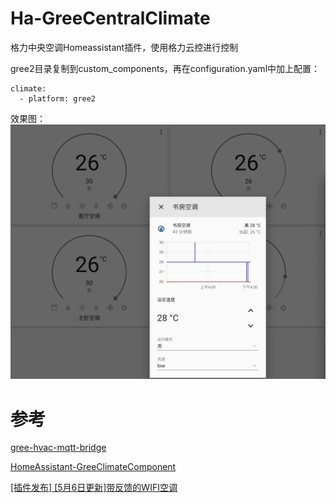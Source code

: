 # Ha-GreeCentralClimate
格力中央空调Homeassistant插件，使用格力云控进行控制

gree2目录复制到custom_components，再在configuration.yaml中加上配置：
```
climate:
  - platform: gree2
```

效果图：
![image](./ha-gree.jpg)

# 参考
[gree-hvac-mqtt-bridge](https://github.com/arthurkrupa/gree-hvac-mqtt-bridge)

[HomeAssistant-GreeClimateComponent](https://github.com/RobHofmann/HomeAssistant-GreeClimateComponent)

[[插件发布] [5月6日更新]带反馈的WIFI空调](https://bbs.hassbian.com/forum.php?mod=viewthread&tid=3651)
